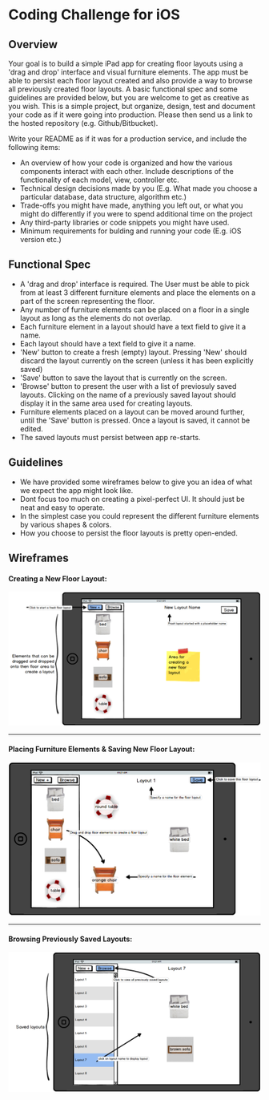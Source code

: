 Coding Challenge for iOS
====================================

Overview
----------------

Your goal is to build a simple iPad app for creating floor layouts using a 'drag and drop' interface and visual furniture elements. The app must be able to persist each floor layout created and also provide a way to browse all previously created floor layouts. A basic functional spec and some guidelines are provided below, but you are welcome to get as creative as you wish. This is a simple project, but organize, design, test and document your code as if it were going into production. Please then send us a link to the hosted repository (e.g. Github/Bitbucket).

Write your README as if it was for a production service, and include the following items:

* An overview of how your code is organized and how the various components interact with each other. Include descriptions of the functionality of each model, view, controller etc.
* Technical design decisions made by you (E.g. What made you choose a particular database, data structure, algorithm etc.)
* Trade-offs you might have made, anything you left out, or what you might do differently if you were to spend additional time on the project
* Any third-party libraries or code snippets you might have used.
* Minimum requirements for bulding and running your code (E.g. iOS version etc.)


Functional Spec
-------------------

* A 'drag and drop' interface is required. The User must be able to pick from at least 3 different furniture elements and place the elements on a part of the screen representing the floor.
* Any number of furniture elements can be placed on a floor in a single layout as long as the elements do not overlap.
* Each furniture element in a layout should have a text field to give it a name.
* Each layout should have a text field to give it a name.
* 'New' button to create a fresh (empty) layout. Pressing 'New' should discard the layout currently on the screen (unless it has been explicitly saved)
* 'Save' button to save the layout that is currently on the screen.
* 'Browse' button to present the user with a list of previosuly saved layouts. Clicking on the name of a previously saved layout should display it in the same area used for creating layouts.
* Furniture elements placed on a layout can be moved around further, until the 'Save' button is pressed. Once a layout is saved, it cannot be edited.
* The saved layouts must persist between app re-starts.


Guidelines
---------------

* We have provided some wireframes below to give you an idea of what we expect the app might look like.
* Dont focus too much on creating a pixel-perfect UI. It should just be neat and easy to operate.
* In the simplest case you could represent the different furniture elements by various shapes & colors.
* How you choose to persist the floor layouts is pretty open-ended.


Wireframes
---------------
#### Creating a New Floor Layout:
![Creating a new layout](/iOS/images/new.png "Creating a new layout")
____

#### Placing Furniture Elements & Saving New Floor Layout:
![Saving a created layout](/iOS/images/save.png "Saving a created layout")
____

#### Browsing Previously Saved Layouts:
![Browsing previously saved layouts](/iOS/images/browse.png "Browsing previously saved layouts")



